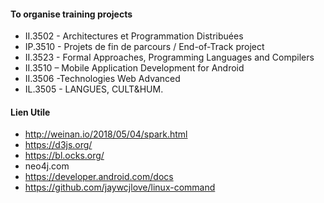 #### To organise training projects
- II.3502 - Architectures et Programmation Distribuées
- IP.3510 - Projets de fin de parcours / End-of-Track project
- II.3523 - Formal Approaches, Programming Languages and Compilers 
- II.3510 – Mobile Application Development for Android
- II.3506 -Technologies Web Advanced
- IL.3505 - LANGUES, CULT&HUM.


#### Lien Utile
- http://weinan.io/2018/05/04/spark.html
- https://d3js.org/
- https://bl.ocks.org/
- neo4j.com
- https://developer.android.com/docs
- https://github.com/jaywcjlove/linux-command